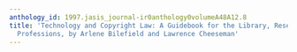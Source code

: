 ```yaml
---
anthology_id: 1997.jasis_journal-ir0anthology0volumeA48A12.8
title: 'Technology and Copyright Law: A Guidebook for the Library, Research, and Teaching
  Professions, by Arlene Bilefield and Lawrence Cheeseman'
---
```

